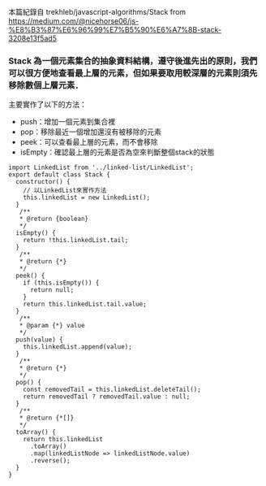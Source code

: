 本篇紀錄自 trekhleb/javascript-algorithms/Stack
from https://medium.com/@nicehorse06/js-%E8%B3%87%E6%96%99%E7%B5%90%E6%A7%8B-stack-3208e13f5ad5

### Stack 為一個元素集合的抽象資料結構，遵守後進先出的原則，我們可以很方便地查看最上層的元素，但如果要取用較深層的元素則須先移除數個上層元素．

主要實作了以下的方法：

* push：增加一個元素到集合裡
* pop：移除最近一個增加還沒有被移除的元素
* peek：可以查看最上層的元素，而不會移除
* isEmpty：確認最上層的元素是否為空來判斷整個stack的狀態

```
import LinkedList from '../linked-list/LinkedList';
export default class Stack {
  constructor() {
    // 以LinkedList來實作方法
    this.linkedList = new LinkedList();
  }
   /**
   * @return {boolean}
   */
  isEmpty() {
    return !this.linkedList.tail;
  }
   /**
   * @return {*}
   */
  peek() {
    if (this.isEmpty()) {
      return null;
    }
    return this.linkedList.tail.value;
  }
   /**
   * @param {*} value
   */
  push(value) {
    this.linkedList.append(value);
  }
   /**
   * @return {*}
   */
  pop() {
    const removedTail = this.linkedList.deleteTail();
    return removedTail ? removedTail.value : null;
  }
   /**
   * @return {*[]}
   */
  toArray() {
    return this.linkedList
      .toArray()
      .map(linkedListNode => linkedListNode.value)
      .reverse();
  }
}
```
